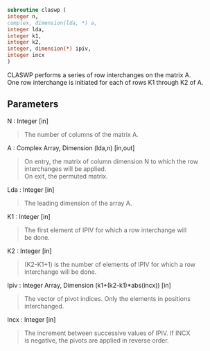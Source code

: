 ```fortran  
subroutine claswp (  
integer n,  
complex, dimension(lda, *) a,  
integer lda,  
integer k1,  
integer k2,  
integer, dimension(*) ipiv,  
integer incx  
)  
```  
  
CLASWP performs a series of row interchanges on the matrix A.  
One row interchange is initiated for each of rows K1 through K2 of A.  
  
## Parameters  
N : Integer [in]  
> The number of columns of the matrix A.  
  
A : Complex Array, Dimension (lda,n) [in,out]  
> On entry, the matrix of column dimension N to which the row  
> interchanges will be applied.  
> On exit, the permuted matrix.  
  
Lda : Integer [in]  
> The leading dimension of the array A.  
  
K1 : Integer [in]  
> The first element of IPIV for which a row interchange will  
> be done.  
  
K2 : Integer [in]  
> (K2-K1+1) is the number of elements of IPIV for which a row  
> interchange will be done.  
  
Ipiv : Integer Array, Dimension (k1+(k2-k1)*abs(incx)) [in]  
> The vector of pivot indices. Only the elements in positions  
> interchanged.  
  
Incx : Integer [in]  
> The increment between successive values of IPIV. If INCX  
> is negative, the pivots are applied in reverse order.  
  
